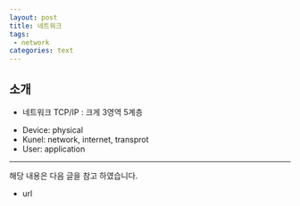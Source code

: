 ```yaml
---
layout: post
title: 네트워크 
tags:
 - network
categories: text
---
```


## 소개

* 네트워크 TCP/IP
: 크게 3영역 5계층 
- Device: physical
- Kunel: network, internet, transprot
- User: application



----
해당 내용은 다음 글을 참고 하였습니다.
- url